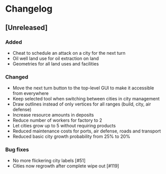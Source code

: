 # Changelog

## [Unreleased]

### Added

* Cheat to schedule an attack on a city for the next turn
* Oil well land use for oil extraction on land
* Geometries for all land uses and facilities

### Changed

* Move the next turn button to the top-level GUI to make it accessible from everywhere
* Keep selected tool when switching between cities in city management
* Draw outlines instead of only vertices for all ranges (build, city, air defense)
* Increase resource amounts in deposits
* Reduce number of workers for factory to 2
* Let cities grow up to 5 without requiring products
* Reduced maintenance costs for ports, air defense, roads and transport
* Reduced basic city growth probability from 25% to 20%

### Bug fixes

* No more flickering city labels [#51]
* Cities now regrowth after complete wipe out [#119]

